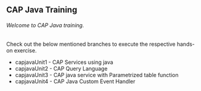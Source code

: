 ## CAP Java Training

###### Welcome to CAP Java training. 

Check out the below mentioned branches to execute the respective hands-on exercise.

* capjavaUnit1  -  CAP Services using java
* capjavaUnit2  -  CAP Query Language
* capjavaUnit3  -  CAP java service with Parametrized table function 
* capjavaUnit4  -  CAP Java Custom Event Handler
